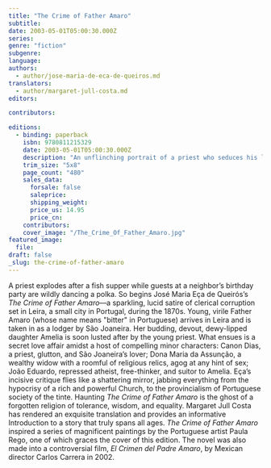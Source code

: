 ```yaml
---
title: "The Crime of Father Amaro"
subtitle:
date: 2003-05-01T05:00:30.000Z
series:
genre: "fiction"
subgenre:
language:
authors:
  - author/jose-maria-de-eca-de-queiros.md
translators:
  - author/margaret-jull-costa.md
editors:

contributors:

editions:
  - binding: paperback
    isbn: 9780811215329
    date: 2003-05-01T05:00:30.000Z
    description: "An unflinching portrait of a priest who seduces his landlady's daughter. "
    trim_size: "5x8"
    page_count: "480"
    sales_data:
      forsale: false
      saleprice:
      shipping_weight:
      price_us: 14.95
      price_cn:
    contributors:
    cover_image: "/The_Crime_Of_Father_Amaro.jpg"
featured_image:
  file:
draft: false
_slug: the-crime-of-father-amaro
---
```


A priest explodes after a fish supper while guests at a neighbor’s birthday party are wildly dancing a polka. So begins José Maria Eça de Queirós’s _The Crime of Father Amaro_––a sparkling, lucid satire of clerical corruption set in Leira, a small city in Portugal, during the 1870s. Young, virile Father Amaro (whose name means "bitter" in Portuguese) arrives in Leira and is taken in as a lodger by São Joaneira. Her budding, devout, dewy-lipped daughter Amelia is soon lusted after by the young priest. What ensues is a secret love affair amidst a host of compelling minor characters: Canon Dias, a priest, glutton, and São Joaneira’s lover; Dona Maria da Assunção, a wealthy widow with a roomful of religious relics, agog at any hint of sex; João Eduardo, repressed atheist, free-thinker, and suitor to Amelia. Eça’s incisive critique flies like a shattering mirror, jabbing everything from the hypocrisy of a rich and powerful Church, to the provincialism of Portuguese society of the tinte. Haunting _The Crime of Father Amaro_ is the ghost of a forgotten religion of tolerance, wisdom, and equality. Margaret Jull Costa has rendered an exquisite translation and provides an informative Introduction to a story that truly spans all ages. _The Crime of Father Amaro_ inspired a series of magnificent paintings by the Portuguese artist Paula Rego, one of which graces the cover of this edition. The novel was also made into a controversial film, _El Crimen del Padre Amaro_, by Mexican director Carlos Carrera in 2002.


